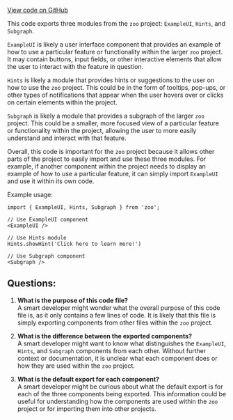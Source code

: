 [View code on GitHub](zoo-labs/zoo/blob/master/lab/src/views/index.js)

This code exports three modules from the `zoo` project: `ExampleUI`, `Hints`, and `Subgraph`. 

`ExampleUI` is likely a user interface component that provides an example of how to use a particular feature or functionality within the larger `zoo` project. It may contain buttons, input fields, or other interactive elements that allow the user to interact with the feature in question. 

`Hints` is likely a module that provides hints or suggestions to the user on how to use the `zoo` project. This could be in the form of tooltips, pop-ups, or other types of notifications that appear when the user hovers over or clicks on certain elements within the project. 

`Subgraph` is likely a module that provides a subgraph of the larger `zoo` project. This could be a smaller, more focused view of a particular feature or functionality within the project, allowing the user to more easily understand and interact with that feature. 

Overall, this code is important for the `zoo` project because it allows other parts of the project to easily import and use these three modules. For example, if another component within the project needs to display an example of how to use a particular feature, it can simply import `ExampleUI` and use it within its own code. 

Example usage:

```
import { ExampleUI, Hints, Subgraph } from 'zoo';

// Use ExampleUI component
<ExampleUI />

// Use Hints module
Hints.showHint('Click here to learn more!')

// Use Subgraph component
<Subgraph />
```
## Questions: 
 1. **What is the purpose of this code file?**\
A smart developer might wonder what the overall purpose of this code file is, as it only contains a few lines of code. It is likely that this file is simply exporting components from other files within the `zoo` project.

2. **What is the difference between the exported components?**\
A smart developer might want to know what distinguishes the `ExampleUI`, `Hints`, and `Subgraph` components from each other. Without further context or documentation, it is unclear what each component does or how they are used within the `zoo` project.

3. **What is the default export for each component?**\
A smart developer might be curious about what the default export is for each of the three components being exported. This information could be useful for understanding how the components are used within the `zoo` project or for importing them into other projects.